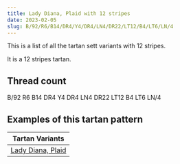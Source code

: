 ```yaml
---
title: Lady Diana, Plaid with 12 stripes
date: 2023-02-05
slug: B/92/R6/B14/DR4/Y4/DR4/LN4/DR22/LT12/B4/LT6/LN/4
---
```

This is a list of all the tartan sett variants with 12 stripes.

It is a 12 stripes tartan.


## Thread count
B/92 R6 B14 DR4 Y4 DR4 LN4 DR22 LT12 B4 LT6 LN/4

## Examples of this tartan pattern

| Tartan Variants |
|---------------|
| [Lady Diana, Plaid](/variants/b/92/r6/b14/dr4/y4/dr4/ln4/dr22/lt12/b4/lt6/ln/4-b304080-dr401000-lne0e0e0-lt906030-rc00000-yf0c000)||
